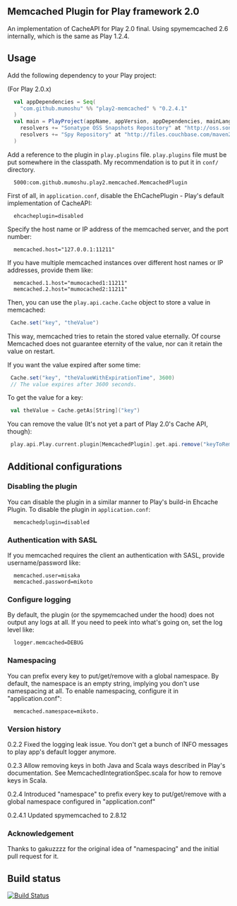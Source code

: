 Memcached Plugin for Play framework 2.0
---------------------------------------

An implementation of CacheAPI for Play 2.0 final.
Using spymemcached 2.6 internally, which is the same as Play 1.2.4.

## Usage

Add the following dependency to your Play project:

(For Play 2.0.x)

```scala
  val appDependencies = Seq(
    "com.github.mumoshu" %% "play2-memcached" % "0.2.4.1"
  )
  val main = PlayProject(appName, appVersion, appDependencies, mainLang = SCALA).settings(
    resolvers += "Sonatype OSS Snapshots Repository" at "http://oss.sonatype.org/content/groups/public",
    resolvers += "Spy Repository" at "http://files.couchbase.com/maven2" // required to resolve `spymemcached`, the plugin's dependency.
  )
```

Add a reference to the plugin in `play.plugins` file.
`play.plugins` file must be put somewhere in the classpath.
My recommendation is to put it in `conf/` directory.

```
  5000:com.github.mumoshu.play2.memcached.MemcachedPlugin
```

First of all, in `application.conf`, disable the EhCachePlugin - Play's default implementation of CacheAPI:

```
  ehcacheplugin=disabled
```

Specify the host name or IP address of the memcached server, and the port number:

```
  memcached.host="127.0.0.1:11211"
```

If you have multiple memcached instances over different host names or IP addresses, provide them like:

```
  memcached.1.host="mumocached1:11211"
  memcached.2.host="mumocached2:11211"
```

Then, you can use the `play.api.cache.Cache` object to store a value in memcached:

```scala
 Cache.set("key", "theValue")
```

This way, memcached tries to retain the stored value eternally.
Of course Memcached does not guarantee eternity of the value, nor can it retain the value on restart.

If you want the value expired after some time:

```scala
 Cache.set("key", "theValueWithExpirationTime", 3600)
 // The value expires after 3600 seconds.
```

To get the value for a key:

```scala
 val theValue = Cache.getAs[String]("key")
```

You can remove the value (It's not yet a part of Play 2.0's Cache API, though):

```scala
 play.api.Play.current.plugin[MemcachedPlugin].get.api.remove("keyToRemove")
```

## Additional configurations

### Disabling the plugin

You can disable the plugin in a similar manner to Play's build-in Ehcache Plugin.
To disable the plugin in `application.conf`:

```
  memcachedplugin=disabled
```

### Authentication with SASL

If you memcached requires the client an authentication with SASL, provide username/password like:

```
  memcached.user=misaka
  memcached.password=mikoto
```

### Configure logging

By default, the plugin (or the spymemcached under the hood) does not output any logs at all.
If you need to peek into what's going on, set the log level like:

```
  logger.memcached=DEBUG
```

### Namespacing

You can prefix every key to put/get/remove with a global namespace.
By default, the namespace is an empty string, implying you don't use namespacing at all.
To enable namespacing, configure it in "application.conf":

```
  memcached.namespace=mikoto.
```

### Version history

0.2.2 Fixed the logging leak issue. You don't get a bunch of INFO messages to play app's default logger anymore.

0.2.3 Allow removing keys in both Java and Scala ways described in Play's documentation. See MemcachedIntegrationSpec.scala for how to remove keys in Scala.

0.2.4 Introduced "namespace" to prefix every key to put/get/remove with a global namespace configured in "application.conf"

0.2.4.1 Updated spymemcached to 2.8.12

### Acknowledgement

Thanks to gakuzzzz for the original idea of "namespacing" and the initial pull request for it.

## Build status

[![Build Status](https://secure.travis-ci.org/mumoshu/play2-memcached.png)](http://travis-ci.org/mumoshu/play2-memcached)
